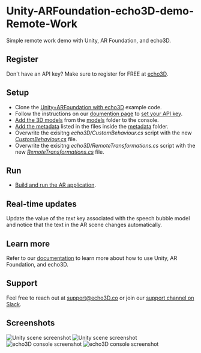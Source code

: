 # Unity-ARFoundation-echo3D-demo-Remote-Work
Simple remote work demo with Unity, AR Foundation, and echo3D.

## Register
Don't have an API key? Make sure to register for FREE at [echo3D](https://console.echo3D.co/#/auth/register).

## Setup
* Clone the [Unity+ARFoundation with echo3D](https://github.com/echo3Dco/Unity-ARFoundation-echo3D-example) example code.
* Follow the instructions on our [doumention page](https://docs.echo3D.co/unity/adding-ar-capabilities) to [set your API key](https://docs.echo3D.co/unity/adding-ar-capabilities#3-set-you-api-key).
* [Add the 3D models](https://docs.echo3D.co/quickstart/add-a-3d-model) from the [models](./models) folder to the console.
* [Add the metadata](https://docs.echo3D.co/web-console/manage-pages/data-page/how-to-add-data#adding-metadata) listed in the files inside the [metadata](./metadata/) folder.
* Overwrite the exisitng _echo3D/CustomBehaviour.cs_ script with the new [_CustomBehaviour.cs_](./CustomBehaviour.cs) file.
* Overwrite the exisitng _echo3D/RemoteTransformations.cs_ script with the new [_RemoteTransformations.cs_](./RemoteTransformations.cs) file.

## Run
* [Build and run the AR application](https://docs.echo3D.co/unity/adding-ar-capabilities#4-build-and-run-the-ar-application).

## Real-time updates
Update the value of the _text_ key associated with the speech bubble model and notice that the text in the AR scene changes automatically.


## Learn more
Refer to our [documentation](https://docs.echo3D.co/unity/) to learn more about how to use Unity, AR Foundation, and echo3D.

## Support
Feel free to reach out at [support@echo3D.co](mailto:support@echo3D.co) or join our [support channel on Slack](https://go.echo3D.co/join). 

## Screenshots
![Unity scene screenshot](/images/Unity-ARFoundation.png)
![Unity scene screenshot](/images/Unity.png)
![echo3D console screenshot](/images/Console%20(Card%20Front).png)
![echo3D console screenshot](/images/Console%20(Card%20Back).png)
